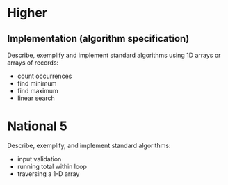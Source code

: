 # Higher
## Implementation (algorithm specification) 	
Describe, exemplify and implement standard algorithms using 1D arrays or arrays of records:
- count occurrences
- find minimum 
- find maximum
- linear search

# National 5
Describe, exemplify, and implement standard algorithms:
- input validation
- running total within loop
- traversing a 1-D array